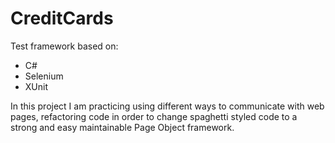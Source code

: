 # CreditCards
Test framework based on:
- C#
- Selenium
- XUnit

In this project I am practicing using different ways to communicate with web pages, refactoring code in order to change spaghetti styled code to a strong and easy maintainable Page Object framework.
